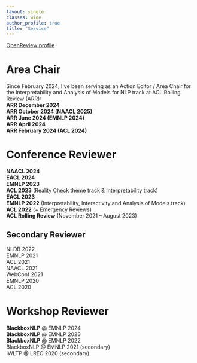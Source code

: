 ```yaml
---
layout: single
classes: wide
author_profile: true
title: "Service"
---
```


[OpenReview profile](https://openreview.net/profile?id=~Nils_Feldhus1)  


# Area Chair
Since February 2024, I've been serving as an Action Editor / Area Chair for the Interpretability and Analysis of Models for NLP track at ACL Rolling Review (ARR):  
**ARR December 2024**  
**ARR October 2024 (NAACL 2025)**  
**ARR June 2024 (EMNLP 2024)**  
**ARR April 2024**  
**ARR February 2024 (ACL 2024)**  


# Conference Reviewer
**NAACL 2024**  
**EACL 2024**  
**EMNLP 2023**  
**ACL 2023** (Reality Check theme track & Interpretability track)  
**EACL 2023**  
**EMNLP 2022** (Interpretability, Interactivity and Analysis of Models track)  
**ACL 2022** (+ Emergency Reviews)  
**ACL Rolling Review** (November 2021 – August 2023)  

## Secondary Reviewer
NLDB 2022  
EMNLP 2021  
ACL 2021  
NAACL 2021  
WebConf 2021  
EMNLP 2020  
ACL 2020  

# Workshop Reviewer
**BlackboxNLP** @ EMNLP 2024  
**BlackboxNLP** @ EMNLP 2023  
**BlackboxNLP** @ EMNLP 2022  
BlackboxNLP @ EMNLP 2021 (secondary)  
IWLTP @ LREC 2020 (secondary)  
